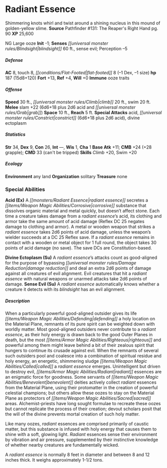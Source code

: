 ﻿---
cssclass: [monsters]
title1: Radiant Essence
desc_short: Shimmering knots whirl and twist around a shining nucleus in this mound
  of golden-yellow slime.
title2: Radiant Essence
CR: 13
sources:
- name: "Pathfinder #131: The Reaper's Right Hand"
  page: 90
  link: http://paizo.com/products/btpy9x04?Pathfinder-Adventure-Path-The-Reaper-s-Right-Hand
XP: 25600
alignment: NG
size: Large
type: ooze
initiative:
  bonus: -1
senses:
  blindsight: 60
  sense evil: true
AC:
  AC: 8
  touch: 8
  flat_footed: 8
  components:
    dex: -1
    size: -1
HP:
  HP: 187
  long: 15d8+120
saves:
  fort: 13
  ref: 4
  will: 0
immunities:
- ooze traits
speeds:
  base: 30
  climb: 20
  swim: 20
attacks:
  melee:
  - - text: slam +22 (6d6+18 plus 2d6 acid and grab)
      entries:
      - - damage: 6d6+18
        - damage: 2d6
          type: acid
        - effect: grab
      attack: slam
      bonus:
      - 22
  special:
  - acid
  - constrict (6d6+18 plus 2d6 acid)
  - divine ectoplasm
space: 10
reach: 5
ability_scores:
  STR: 34
  DEX: 9
  CON: 26
  INT:
  WIS: 1
  CHA: 1
BAB: 11
CMB: 24
CMB_other: +28 grapple
CMD: 33
CMD_other: can't be tripped
skills:
  Climb: 20
  Swim: 20
  Perception: -5
ecology:
  environment: any land
  organization: solitary
  treasure_type: none
special_abilities:
  Acid (Ex): A radiant essence secretes a corrosive substance that dissolves organic
    material and metal quickly, but doesn't affect stone. Each time a creature takes
    damage from a radiant essence's acid, its clothing and armor take the same amount
    of acid damage (Reflex DC 25 negates damage to clothing and armor). A metal or
    wooden weapon that strikes a radiant essence takes 2d6 points of acid damage,
    unless the weapon's wielder succeeds at a DC 25 Reflex save. If a radiant essence
    remains in contact with a wooden or metal object for 1 full round, the object
    takes 30 points of acid damage (no save). The save DCs are Constitution-based.
  Divine Ectoplasm (Su): A radiant essence's attacks count as good-aligned for the
    purpose of bypassing damage reduction and deal an extra 2d6 points of damage against
    all creatures of evil alignment. Evil creatures that hit a radiant essence with
    natural weapons or unarmed attacks take 2d6 points of damage.
  Sense Evil (Su): A radiant essence automatically knows whether a creature it detects
    with its blindsight has an evil alignment.
desc_long: |-
  When a particularly powerful good-aligned outsider gives its life defending a holy location on the Material Plane, remnants of its pure spirit can be weighted down with worldly matter. Most good-aligned outsiders never contribute to a radiant essence, as their holy energy is drawn back to the good Outer Planes in death, but the most righteous and powerful among them might leave behind a bit of their zealous spirit that hungers to continue its crusade against evil. When the remnants of several such outsiders pool and coalesce into a combination of spiritual residue and holy energy, an energetic, shimmering sludge called a radiant essence emerges. Unintelligent but driven to destroy evil, radiant essences are an enigmatic force for goodness. Some servants of benevolent deities actively collect radiant essences from the Material Plane, using their protomatter in the creation of powerful celestial champions; but others allow these oozes to stay on the Material Plane as protectors of sacred areas. Alchemist-priests have long sought formulae to recreate these oozes but cannot replicate the process of their creation; devout scholars posit that the will of the divine prevents mortal creation of such holy matter.

   Like many oozes, radiant essences are comprised primarily of caustic matter, but this substance is infused with holy energy that causes them to shine with a soft, glowing light. Radiant essences sense their environment by vibration and air pressure, supplemented by their instinctive knowledge of whether nearby creatures are fundamentally wicked.

   A radiant essence is normally 8 feet in diameter and between 8 and 12 inches thick. It weighs approximately 1-1/2 tons.

---

# Radiant Essence
Shimmering knots whirl and twist around a shining nucleus in this mound of golden-yellow slime.
**Source** Pathfinder #131: The Reaper's Right Hand pg. 90
**XP** 25,600

NG Large ooze
**Init** -1; **Senses** _[[universal monster rules/Blindsight|blindsight]]_ 60 ft., sense evil; Perception –5

##### Defense

**AC** 8, touch 8, _[[conditions/Flat-Footed|flat-footed]]_ 8 (–1 Dex, –1 size)
**hp** 187 (15d8+120)
**Fort** +13, **Ref** +4, **Will** +0
**Immune** ooze traits

##### Offense
**Speed** 30 ft., _[[universal monster rules/Climb|climb]]_ 20 ft., swim 20 ft.
**Melee** slam +22 (6d6+18 plus 2d6 acid and _[[universal monster rules/Grab|grab]]_)
**Space** 10 ft., **Reach** 5 ft.
**Special Attacks** acid, _[[universal monster rules/Constrict|constrict]]_ (6d6+18 plus 2d6 acid), divine ectoplasm

##### Statistics
**Str** 34, **Dex** 9, **Con** 26, **Int** —, **Wis** 1, **Cha** 1
**Base Atk** +11; **CMB** +24 (+28 grapple); **CMD** 33 (can't be tripped)
**Skills** _Climb_ +20, Swim +20

##### Ecology

**Environment** any land
**Organization** solitary
**Treasure** none

### Special Abilities

**Acid (Ex)** A _[[monsters/Radiant Essence|radiant essence]]_ secretes a _[[items/Weapon Magic Abilities/Corrosive|corrosive]]_ substance that dissolves organic material and metal quickly, but doesn’t affect stone. Each time a creature takes damage from a _radiant essence_’s acid, its clothing and armor take the same amount of acid damage (Reflex DC 25 negates damage to clothing and armor). A metal or wooden weapon that strikes a _radiant essence_ takes 2d6 points of acid damage, unless the weapon’s wielder succeeds at a DC 25 Reflex save. If a _radiant essence_ remains in contact with a wooden or metal object for 1 full round, the object takes 30 points of acid damage (no save). The save DCs are Constitution-based.

**Divine Ectoplasm (Su)** A _radiant essence_’s attacks count as good-aligned for the purpose of bypassing _[[universal monster rules/Damage Reduction|damage reduction]]_ and deal an extra 2d6 points of damage against all creatures of evil alignment. Evil creatures that hit a _radiant essence_ with natural weapons or unarmed attacks take 2d6 points of damage.
**Sense Evil (Su)** A _radiant essence_ automatically knows whether a creature it detects with its _blindsight_ has an evil alignment.

##### Description

When a particularly powerful good-aligned outsider gives its life _[[items/Weapon Magic Abilities/Defending|defending]]_ a holy location on the Material Plane, remnants of its pure spirit can be weighted down with worldly matter. Most good-aligned outsiders never contribute to a _radiant essence_, as their holy energy is drawn back to the good Outer Planes in death, but the most _[[items/Armor Magic Abilities/Righteous|righteous]]_ and powerful among them might leave behind a bit of their zealous spirit that hungers to continue its crusade against evil. When the remnants of several such outsiders pool and coalesce into a combination of spiritual residue and holy energy, an energetic, shimmering sludge _[[items/Weapon Magic Abilities/Called|called]]_ a _radiant essence_ emerges. Unintelligent but driven to destroy evil, _[[items/Armor Magic Abilities/Radiant|radiant]]_ essences are an enigmatic force for goodness. Some servants of _[[items/Weapon Magic Abilities/Benevolent|benevolent]]_ deities actively collect _radiant_ essences from the Material Plane, using their protomatter in the creation of powerful celestial champions; but others allow these oozes to stay on the Material Plane as protectors of _[[items/Weapon Magic Abilities/Sacred|sacred]]_ areas. Alchemist-priests have long sought formulae to recreate these oozes but cannot replicate the process of their creation; devout scholars posit that the will of the divine prevents mortal creation of such holy matter.

Like many oozes, _radiant_ essences are comprised primarily of caustic matter, but this substance is infused with holy energy that causes them to shine with a soft, glowing light. _Radiant_ essences sense their environment by vibration and air pressure, supplemented by their instinctive knowledge of whether nearby creatures are fundamentally wicked.

A _radiant essence_ is normally 8 feet in diameter and between 8 and 12 inches thick. It weighs approximately 1-1/2 tons.